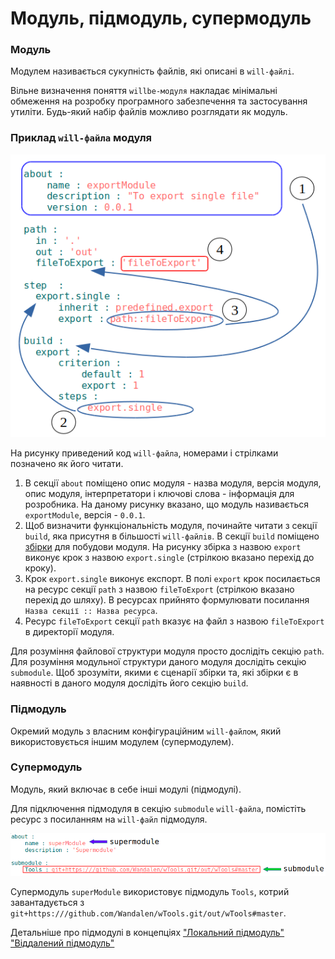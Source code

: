 # Модуль, підмодуль, супермодуль

### Модуль

Модулем називається сукупність файлів, які описані в <code>will-файлi</code>.

Вільне визначення поняття `willbe-модуля` накладає мінімальні обмеження на розробку програмного забезпечення та застосування утиліти. Будь-який набір файлів можливо розглядати як модуль.

### Приклад `will-файла` модуля

![module.file.png](./Images/module.file.png)

На рисунку приведений код `will-файла`, номерами і стрілками позначено як його читати.

1. В секції `about` поміщено опис модуля - назва модуля, версія модуля, опис модуля, інтерпретатори і ключові слова - інформація для розробника. На даному рисунку вказано, що модуль називається `exportModule`, версія - `0.0.1`.
2. Щоб визначити функціональність модуля, починайте читати з секції `build`, яка присутня в більшості `will-файлiв`. В секції `build` поміщено [збірки](ResourceBuild.md) для побудови модуля. На рисунку збірка з назвою `export` виконує крок з назвою `export.single` (стрілкою вказано перехід до кроку).
3. Крок `export.single` виконує експорт. В полі `export` крок посилається на ресурс секції `path` з назвою `fileToExport` (стрілкою вказано перехід до шляху). В ресурсах прийнято формулювати посилання `Назва секції :: Назва ресурса`.
4. Ресурс `fileToExport` секції `path` вказує на файл з назвою `fileToExport` в директорії модуля.   

Для розуміння файлової структури модуля просто дослідіть секцію `path`. Для розуміння модульної структури даного модуля дослідіть секцію `submodule`. Щоб зрозуміти, якими є сценарії збірки та, які збірки є в наявності в даного модуля дослідіть його секцію `build`.

### Підмодуль  

Окремий модуль з власним конфігураційним <code>will-файлом</code>, який використовується іншим модулем (супермодулем).

### Супермодуль

Модуль, який включає в себе інші модулі (підмодулі).  

Для підключення підмодуля в секцію `submodule` `will-файлa`, помістіть ресурс з посиланням на `will-файл` підмодуля.

![supermodule.png](./Images/supermodule.png)

Супермодуль `superModule` використовує підмодуль `Tools`, котрий завантадується з `git+https:///github.com/Wandalen/wTools.git/out/wTools#master`.

Детальніше про підмодулі в концепціях ["Локальний підмодуль"](SubmodulesLocalAndRemote.md#Локальний-підмодуль) ["Віддалений підмодуль"](SubmodulesLocalAndRemote.md#Віддалений-підмодуль)
